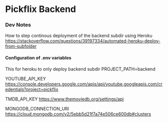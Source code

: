 # Pickflix Backend

### Dev Notes

How to step continous deployment of the backend subdir using Heroku
https://stackoverflow.com/questions/39197334/automated-heroku-deploy-from-subfolder

#### Configuration of .env variables

This for heroku to only deploy backend subdir
PROJECT_PATH=backend

YOUTUBE_API_KEY
https://console.developers.google.com/apis/api/youtube.googleapis.com/credentials?project=pickflix

TMDB_API_KEY
https://www.themoviedb.org/settings/api

MONGODB_CONNECTION_URI
https://cloud.mongodb.com/v2/5ebb5d21f7a74e506ce600db#clusters
